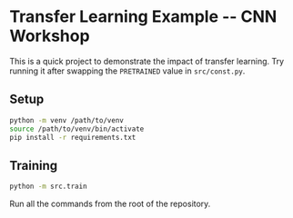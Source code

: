 # Transfer Learning Example -- CNN Workshop

This is a quick project to demonstrate the impact of transfer learning. Try running it after swapping the `PRETRAINED` value in `src/const.py`.

## Setup

```bash
python -m venv /path/to/venv
source /path/to/venv/bin/activate
pip install -r requirements.txt
```

## Training

```bash
python -m src.train
```

Run all the commands from the root of the repository.
